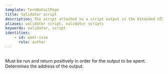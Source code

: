 ```yaml
---
template: TermDetailPage
title: Validator script
description: The script attached to a script output in the Extended UTXO model. 
aliases: validator script, validator scripts
keywords: validator, script
identities: 
    - id: wael-ivie
      role: author
---
```


##

Must be run and return positively in order for the output to be spent. Determines the address of the output.
